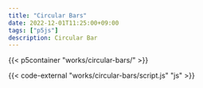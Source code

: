 ```yaml
---
title: "Circular Bars"
date: 2022-12-01T11:25:00+09:00
tags: ["p5js"]
description: Circular Bar
---
```



{{< p5container "works/circular-bars/" >}}

{{< code-external "works/circular-bars/script.js" "js" >}}
